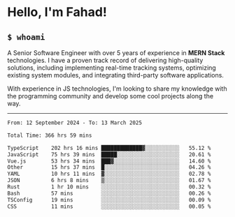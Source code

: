 <h1>Hello, I'm Fahad!</h1>

<h2><code>$ whoami</code></h2>

A Senior Software Engineer with over 5 years of experience in **MERN Stack** technologies. I have a proven track record of delivering high-quality solutions, including implementing real-time tracking systems, optimizing existing system modules, and integrating third-party software applications.

With experience in JS technologies, I'm looking to share my knowledge with the programming community and develop some cool projects along the way.

---

<!--START_SECTION:waka-->

```txt
From: 12 September 2024 - To: 13 March 2025

Total Time: 366 hrs 59 mins

TypeScript    202 hrs 16 mins █████████████▓░░░░░░░░░░░   55.12 %
JavaScript    75 hrs 39 mins  █████░░░░░░░░░░░░░░░░░░░░   20.61 %
Vue.js        53 hrs 34 mins  ███▓░░░░░░░░░░░░░░░░░░░░░   14.60 %
Other         15 hrs 37 mins  █░░░░░░░░░░░░░░░░░░░░░░░░   04.26 %
YAML          10 hrs 11 mins  ▓░░░░░░░░░░░░░░░░░░░░░░░░   02.78 %
JSON          6 hrs 8 mins    ▒░░░░░░░░░░░░░░░░░░░░░░░░   01.67 %
Rust          1 hr 10 mins    ░░░░░░░░░░░░░░░░░░░░░░░░░   00.32 %
Bash          57 mins         ░░░░░░░░░░░░░░░░░░░░░░░░░   00.26 %
TSConfig      19 mins         ░░░░░░░░░░░░░░░░░░░░░░░░░   00.09 %
CSS           11 mins         ░░░░░░░░░░░░░░░░░░░░░░░░░   00.05 %
```

<!--END_SECTION:waka-->

<!--
**heyFahad/heyFahad** is a ✨ _special_ ✨ repository because its `README.md` (this file) appears on your GitHub profile.

Here are some ideas to get you started:

- 🔭 I’m currently working on ...
- 🌱 I’m currently learning ...
- 👯 I’m looking to collaborate on ...
- 🤔 I’m looking for help with ...
- 💬 Ask me about ...
- 📫 How to reach me: ...
- 😄 Pronouns: ...
- ⚡ Fun fact: ...
-->
